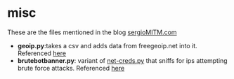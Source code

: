 # misc
These are the files mentioned in the blog [sergioMITM.com](https://sergiomitm.com)
* **geoip.py**:takes a csv and adds data from freegeoip.net into it. Referenced [here](https://sergiomitm.com/2017/12/30/proxy-usage-maps-after-2-days/)
* **brutebotbanner.py**: variant of [net-creds.py](https://github.com/DanMcInerney/net-creds/blob/masterhttps://sergiomitm.com/2017/12/30/proxy-usage-maps-after-2-days//net-creds.py) that sniffs for ips attempting brute force attacks. Referenced [here](https://sergiomitm.com/2018/01/06/banning-brute-force-bots/)

